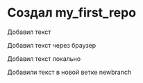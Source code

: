 ﻿# Создал my_first_repo

Добавил текст

Добавил текст через браузер

Добавил текст локально

Добавили текст в новой ветке newbranch
